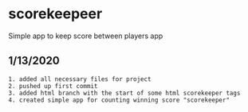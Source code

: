 # scorekeepeer
Simple app to keep score between players app

## 1/13/2020
    1. added all necessary files for project
    2. pushed up first commit
    3. added html branch with the start of some html scorekeeper tags
    4. created simple app for counting winning score "scorekeeper"